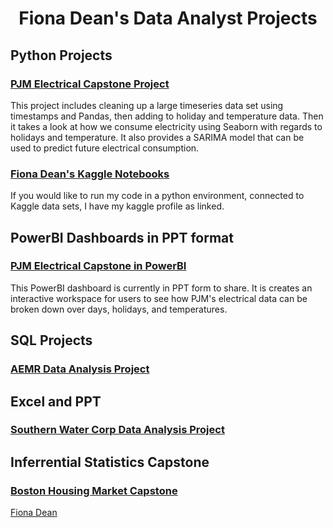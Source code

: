 <html>

  <center><h1>Fiona Dean's Data Analyst Projects</h1></center>
  
  <h2> Python Projects </h2>
<h3><a href="https://github.com/fionaeliza/fionaeliza.github.io/tree/main/PJM">PJM Electrical Capstone Project</a></h3>

This project includes cleaning up a large timeseries data set using timestamps and Pandas, then adding to holiday and temperature data. Then it takes a look at how we consume electricity using Seaborn with regards to holidays and temperature. It also provides a SARIMA model that can be used to predict future electrical consumption.
  
<h3><a href="https://www.kaggle.com/fionaeliza/code?scroll=true">Fiona Dean's Kaggle Notebooks</a></h3>

If you would like to run my code in a python environment, connected to Kaggle data sets, I have my kaggle profile as linked.
  
<h2>PowerBI Dashboards in PPT format</h2>
  <h3><a href="https://www.linkedin.com/in/fiona-eliza-dean/detail/treasury/position:1837921132/?entityUrn=urn%3Ali%3Afsd_profileTreasuryMedia%3A(ACoAAByOOukB5XGqHIJ9HQ6TA8AeCzZd8ZekkMY%2C1635468619180)&parentEntityUrn=urn%3Ali%3Afsd_profilePosition%3A(ACoAAByOOukB5XGqHIJ9HQ6TA8AeCzZd8ZekkMY%2C1837921132)&section=position%3A1837921132&treasuryCount=2">PJM Electrical Capstone in PowerBI</a></h3>
This PowerBI dashboard is currently in PPT form to share. It is creates an interactive workspace for users to see how PJM's electrical data can be broken down over days, holidays, and temperatures.
 
<h2>SQL Projects</h2>
<h3><a href="https://github.com/fionaeliza/fionaeliza.github.io/tree/main/AEMR">AEMR Data Analysis Project</a></h3>

<h2>Excel and PPT</h2>  
<h3><a href="https://github.com/fionaeliza/fionaeliza.github.io/tree/main/SouthernWaterCorp">Southern Water Corp Data Analysis Project</a></h3>

  <h2>Inferrential Statistics Capstone</h2>
<h3><a href="https://github.com/fionaeliza/fionaeliza.github.io/tree/main/BHM">Boston Housing Market Capstone</a></h3>
                
</html>

<div class="badge-base LI-profile-badge" data-locale="en_US" data-size="large" data-theme="light" data-type="HORIZONTAL" data-vanity="fiona-eliza-dean" data-version="v1"><a class="badge-base__link LI-simple-link" href="https://www.linkedin.com/in/fiona-eliza-dean?trk=profile-badge">Fiona Dean</a></div>
